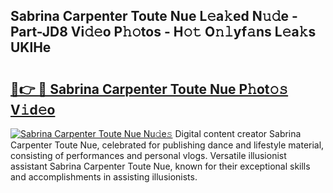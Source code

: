 ## Sabrina Carpenter Toute Nue L𝚎a𝚔ed N𝚞𝚍e - Part-JD8 Vi𝚍𝚎o P𝚑𝚘tos - H𝚘𝚝 O𝚗𝚕yf𝚊ns L𝚎a𝚔s UKlHe

# <h2><a href="http://kf1kx3.oniu.top/?m=Sabrina+Carpenter+Toute+Nue">🔗👉 🔴 Sabrina Carpenter Toute Nue P𝚑ot𝚘𝚜 V𝚒d𝚎o</a></h2>

[![Sabrina Carpenter Toute Nue Nu𝚍e𝚜](https://i.imgur.com/0qMVB7G.gif)](http://kf1kx3.oniu.top/?m=Sabrina+Carpenter+Toute+Nue)
Digital content creator Sabrina Carpenter Toute Nue, celebrated for publishing dance and lifestyle material, consisting of performances and personal vlogs. Versatile illusionist assistant Sabrina Carpenter Toute Nue, known for their exceptional skills and accomplishments in assisting illusionists.  
